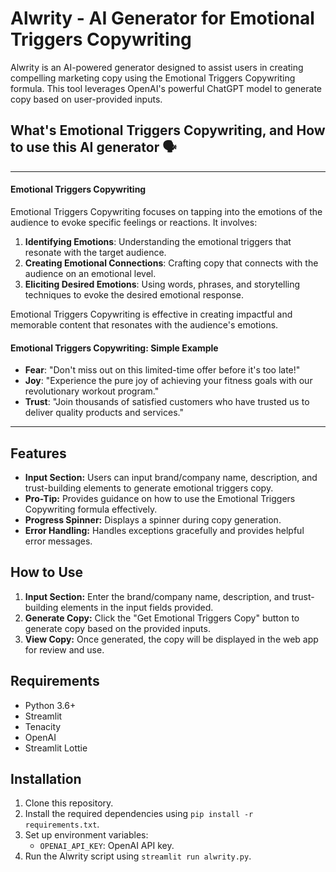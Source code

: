 # Alwrity - AI Generator for Emotional Triggers Copywriting

Alwrity is an AI-powered generator designed to assist users in creating compelling marketing copy using the Emotional Triggers Copywriting formula. This tool leverages OpenAI's powerful ChatGPT model to generate copy based on user-provided inputs.

## What's Emotional Triggers Copywriting, and How to use this AI generator 🗣️
---

#### Emotional Triggers Copywriting

Emotional Triggers Copywriting focuses on tapping into the emotions of the audience to evoke specific feelings or reactions. It involves:

1. **Identifying Emotions**: Understanding the emotional triggers that resonate with the target audience.
2. **Creating Emotional Connections**: Crafting copy that connects with the audience on an emotional level.
3. **Eliciting Desired Emotions**: Using words, phrases, and storytelling techniques to evoke the desired emotional response.

Emotional Triggers Copywriting is effective in creating impactful and memorable content that resonates with the audience's emotions.

#### Emotional Triggers Copywriting: Simple Example

- **Fear**: "Don't miss out on this limited-time offer before it's too late!"
- **Joy**: "Experience the pure joy of achieving your fitness goals with our revolutionary workout program."
- **Trust**: "Join thousands of satisfied customers who have trusted us to deliver quality products and services."

---

## Features

- **Input Section:** Users can input brand/company name, description, and trust-building elements to generate emotional triggers copy.
- **Pro-Tip:** Provides guidance on how to use the Emotional Triggers Copywriting formula effectively.
- **Progress Spinner:** Displays a spinner during copy generation.
- **Error Handling:** Handles exceptions gracefully and provides helpful error messages.

## How to Use

1. **Input Section:** Enter the brand/company name, description, and trust-building elements in the input fields provided.
2. **Generate Copy:** Click the "Get Emotional Triggers Copy" button to generate copy based on the provided inputs.
3. **View Copy:** Once generated, the copy will be displayed in the web app for review and use.

## Requirements

- Python 3.6+
- Streamlit
- Tenacity
- OpenAI
- Streamlit Lottie

## Installation

1. Clone this repository.
2. Install the required dependencies using `pip install -r requirements.txt`.
3. Set up environment variables:
   - `OPENAI_API_KEY`: OpenAI API key.
4. Run the Alwrity script using `streamlit run alwrity.py`.


